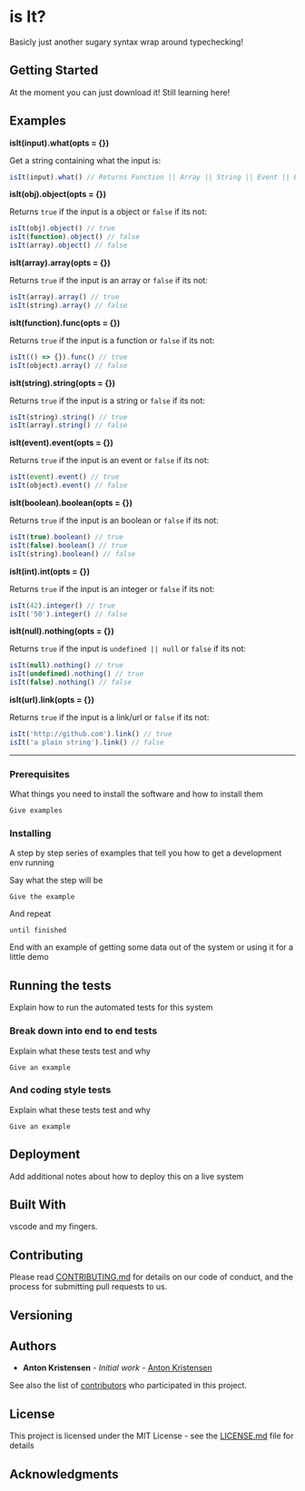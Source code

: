 # is It?

Basicly just another sugary syntax wrap around typechecking!

## Getting Started

At the moment you can just download it! Still learning here!

## Examples

**isIt(input).what(opts = {})**

Get a string containing what the input is:
```javascript
isIt(input).what() // Returns Function || Array || String || Event || Boolean || Integer || tells you that he couldn't figure it out.
```

**isIt(obj).object(opts = {})**

Returns `true` if the input is a object or `false` if its not:
```javascript
isIt(obj).object() // true
isIt(function).object() // false
isIt(array).object() // false
```

**isIt(array).array(opts = {})**

Returns `true` if the input is an array or `false` if its not:
```javascript
isIt(array).array() // true
isIt(string).array() // false
```

**isIt(function).func(opts = {})**

Returns `true` if the input is a function or `false` if its not:
```javascript
isIt(() => {}).func() // true
isIt(object).array() // false
```

**isIt(string).string(opts = {})**

Returns `true` if the input is a string or `false` if its not:
```javascript
isIt(string).string() // true
isIt(array).string() // false
```

**isIt(event).event(opts = {})**

Returns `true` if the input is an event or `false` if its not:
```javascript
isIt(event).event() // true
isIt(object).event() // false
```

**isIt(boolean).boolean(opts = {})**

Returns `true` if the input is an boolean or `false` if its not:
```javascript
isIt(true).boolean() // true
isIt(false).boolean() // true
isIt(string).boolean() // false
```

**isIt(int).int(opts = {})**

Returns `true` if the input is an integer or `false` if its not:
```javascript
isIt(42).integer() // true
isIt('50').integer() // false
```

**isIt(null).nothing(opts = {})**

Returns `true` if the input is `undefined || null` or `false` if its not:
```javascript
isIt(null).nothing() // true
isIt(undefined).nothing() // true
isIt(false).nothing() // false
```

**isIt(url).link(opts = {})**

Returns `true` if the input is a link/url or `false` if its not:
```javascript
isIt('http://github.com').link() // true
isIt('a plain string').link() // false
```

***
### Prerequisites

What things you need to install the software and how to install them

```
Give examples
```

### Installing

A step by step series of examples that tell you how to get a development env running

Say what the step will be

```
Give the example
```

And repeat

```
until finished
```

End with an example of getting some data out of the system or using it for a little demo

## Running the tests

Explain how to run the automated tests for this system

### Break down into end to end tests

Explain what these tests test and why

```
Give an example
```

### And coding style tests

Explain what these tests test and why

```
Give an example
```

## Deployment

Add additional notes about how to deploy this on a live system

## Built With

vscode and my fingers.

## Contributing

Please read [CONTRIBUTING.md]() for details on our code of conduct, and the process for submitting pull requests to us.

## Versioning


## Authors

* **Anton Kristensen** - *Initial work* - [Anton Kristensen](https://github.com/antonedvard)

See also the list of [contributors](https://github.com/antonedvard/isIt/contributors) who participated in this project.

## License

This project is licensed under the MIT License - see the [LICENSE.md](LICENSE.md) file for details

## Acknowledgments

